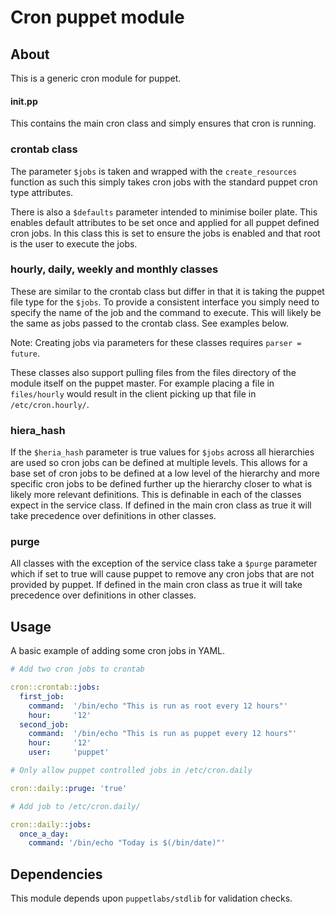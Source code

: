 Cron puppet module
==================

About
-----

This is a generic cron module for puppet.

#### init.pp

This contains the main cron class and simply ensures that cron is running.

### crontab class

The parameter `$jobs` is taken and wrapped with the `create_resources` function
as such this simply takes cron jobs with the standard puppet cron type
attributes.

There is also a `$defaults` parameter intended to minimise boiler plate. This
enables default attributes to be set once and applied for all puppet defined
cron jobs. In this class this is set to ensure the jobs is enabled and that
root is the user to execute the jobs.

### hourly, daily, weekly and monthly classes

These are similar to the crontab class but differ in that it is taking the
puppet file type for the `$jobs`.
To provide a consistent interface you simply need to specify the name of the job
and the command to execute. This will likely be the same as jobs passed to the
crontab class. See examples below.

Note: Creating jobs via parameters for these classes requires `parser = future`.

These classes also support pulling files from the files directory of the module
itself on the puppet master. For example placing a file in `files/hourly` would
result in the client picking up that file in `/etc/cron.hourly/`.

### hiera_hash

If the `$heria_hash` parameter is true values for `$jobs` across all hierarchies
are used so cron jobs can be defined at multiple levels. This allows for a base
set of cron jobs to be defined at a low level of the hierarchy and more specific
cron jobs to be defined further up the hierarchy closer to what is likely more
relevant definitions.
This is definable in each of the classes expect in the service class. If defined
in the main cron class as true it will take precedence over definitions in other
classes.

### purge

All classes with the exception of the service class take a `$purge` parameter
which if set to true will cause puppet to remove any cron jobs that are not
provided by puppet. If defined in the main cron class as true it will take
precedence over definitions in other classes.

Usage
-----

A basic example of adding some cron jobs in YAML.

```yaml
# Add two cron jobs to crontab

cron::crontab::jobs: 
  first_job: 
    command:  '/bin/echo "This is run as root every 12 hours"'
    hour:     '12'
  second_job: 
    command:  '/bin/echo "This is run as puppet every 12 hours"'
    hour:     '12'
    user:     'puppet'

# Only allow puppet controlled jobs in /etc/cron.daily

cron::daily::pruge: 'true'

# Add job to /etc/cron.daily/

cron::daily::jobs: 
  once_a_day: 
    command: '/bin/echo "Today is $(/bin/date)"'

```

Dependencies
------------

This module depends upon `puppetlabs/stdlib` for validation checks.

